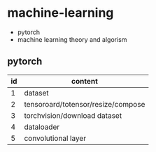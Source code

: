 # machine-learning
- pytorch
- machine learning theory and algorism
## pytorch
|id|content|
|---|---|
|1|dataset|
|2|tensoroard/totensor/resize/compose|
|3|torchvision/download dataset|
|4|dataloader|
|5|convolutional layer|
